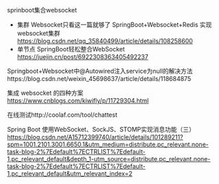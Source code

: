 sprinboot集合websocket
* 集群
Websocket只看这一篇就够了 SpringBoot+Websocket+Redis 实现websocket集群 https://blog.csdn.net/qq_35840499/article/details/108258600
* 单节点
SpringBoot轻松整合WebSocket https://juejin.cn/post/6922308363405492237

Springboot+Websocket中@Autowired注入service为null的解决方法https://blog.csdn.net/weixin_45698637/article/details/118684875





集成 websocket 的四种方案 https://www.cnblogs.com/kiwifly/p/11729304.html



在线测试http://coolaf.com/tool/chattest





Spring Boot 使用WebSocket、SockJS、STOMP实现消息功能（三）https://blog.csdn.net/A15712399740/article/details/101289211?spm=1001.2101.3001.6650.1&utm_medium=distribute.pc_relevant.none-task-blog-2%7Edefault%7ECTRLIST%7Edefault-1.pc_relevant_default&depth_1-utm_source=distribute.pc_relevant.none-task-blog-2%7Edefault%7ECTRLIST%7Edefault-1.pc_relevant_default&utm_relevant_index=2

